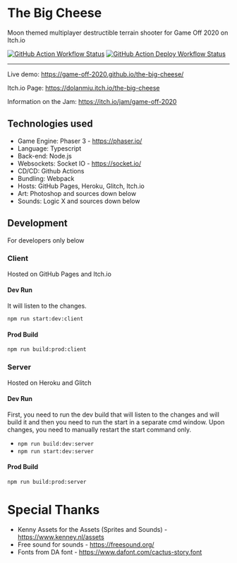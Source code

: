 # The Big Cheese

Moon themed multiplayer destructible terrain shooter for Game Off 2020 on Itch.io

[![GitHub Action Workflow Status][github-actions-workflow-image]][github-actions-workflow-url]
[![GitHub Action Deploy Workflow Status][github-actions-deploy-workflow-image]][github-actions-deploy-workflow-url]

---

Live demo: https://game-off-2020.github.io/the-big-cheese/

Itch.io Page: https://dolanmiu.itch.io/the-big-cheese

Information on the Jam: https://itch.io/jam/game-off-2020

## Technologies used

-  Game Engine: Phaser 3 - https://phaser.io/
-  Language: Typescript
-  Back-end: Node.js
-  Websockets: Socket IO - https://socket.io/
-  CD/CD: Github Actions
-  Bundling: Webpack
-  Hosts: GitHub Pages, Heroku, Glitch, Itch.io
-  Art: Photoshop and sources down below
-  Sounds: Logic X and sources down below

## Development

For developers only below

### Client

Hosted on GitHub Pages and Itch.io

#### Dev Run

It will listen to the changes.

`npm run start:dev:client`

#### Prod Build

`npm run build:prod:client`

### Server

Hosted on Heroku and Glitch

#### Dev Run

First, you need to run the dev build that will listen to the changes and will build it and then you need to run the start in a separate cmd window. Upon changes, you need to manually restart the start command only.

-  `npm run build:dev:server`
-  `npm run start:dev:server`

#### Prod Build

`npm run build:prod:server`

[github-actions-workflow-image]: https://github.com/Game-Off-2020/the-big-cheese/workflows/Default/badge.svg
[github-actions-workflow-url]: https://github.com/Game-Off-2020/the-big-cheese/actions
[github-actions-deploy-workflow-image]: https://github.com/Game-Off-2020/the-big-cheese/workflows/Deploy/badge.svg
[github-actions-deploy-workflow-url]: https://github.com/Game-Off-2020/the-big-cheese/actions

# Special Thanks

-  Kenny Assets for the Assets (Sprites and Sounds) - https://www.kenney.nl/assets
-  Free sound for sounds - https://freesound.org/
-  Fonts from DA font - https://www.dafont.com/cactus-story.font
